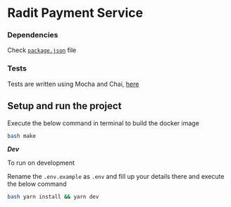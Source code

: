 # Radit Payment Service

### Dependencies

Check [`package.json`](package.json) file

### Tests

Tests are written using Mocha and Chai, [here](./tests/)


## Setup and run the project

Execute the below command in terminal to build the docker image

```bash
bash make
```

***Dev***

To run on development

Rename the `.env.example` as `.env` and fill up your details there and execute the below command
 
```bash
bash yarn install && yarn dev
```